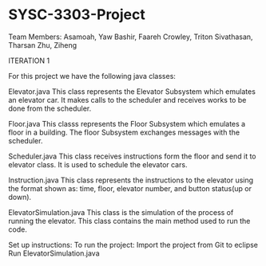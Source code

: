 # SYSC-3303-Project

Team Members:
Asamoah, Yaw
Bashir, Faareh
Crowley, Triton
Sivathasan, Tharsan
Zhu, Ziheng

ITERATION 1

For this project we have the following java classes:

Elevator.java
This class represents the Elevator Subsystem which emulates an elevator car. It makes calls to the scheduler and receives works to be done from the scheduler.

Floor.java
This classs represents the Floor Subsystem which emulates a floor in a building. The floor Subsystem exchanges messages with the scheduler.

Scheduler.java
This class receives instructions form the floor and send it to elevator class. It is used to schedule the elevator cars. 

Instruction.java
This class represents the instructions to the elevator using the format shown as: time, floor, elevator number, and button status(up or down).

ElevatorSimulation.java
This class is the simulation of the process of running the elevator. This class contains the main method used to run the code.

Set up instructions:
To run the project: 
Import the project from Git to eclipse
Run ElevatorSimulation.java
